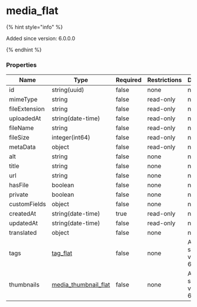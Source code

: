 
# media_flat

{% hint style="info" %}

Added since version: 6.0.0.0

{% endhint %}

### Properties

|Name|Type|Required|Restrictions|Description|
|---|---|---|---|---|
|id|string(uuid)|false|none|none|
|mimeType|string|false|read-only|none|
|fileExtension|string|false|read-only|none|
|uploadedAt|string(date-time)|false|read-only|none|
|fileName|string|false|read-only|none|
|fileSize|integer(int64)|false|read-only|none|
|metaData|object|false|read-only|none|
|alt|string|false|none|none|
|title|string|false|none|none|
|url|string|false|none|none|
|hasFile|boolean|false|none|none|
|private|boolean|false|none|none|
|customFields|object|false|none|none|
|createdAt|string(date-time)|true|read-only|none|
|updatedAt|string(date-time)|false|read-only|none|
|translated|object|false|none|none|
|tags|[tag_flat](/schema/tag_flat)|false|none|Added since version: 6.0.0.0|
|thumbnails|[media_thumbnail_flat](/schema/media_thumbnail_flat)|false|none|Added since version: 6.0.0.0|
